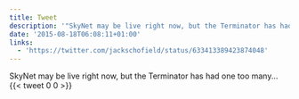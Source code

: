 ```yaml
---
title: Tweet
description: '"SkyNet may be live right now, but the Terminator has had one too many... "'
date: '2015-08-18T06:08:11+01:00'
links:
  - 'https://twitter.com/jackschofield/status/633413389423874048'
---
```

SkyNet may be live right now, but the Terminator has had one too many... 
      {{< tweet 0 0 >}}
    
